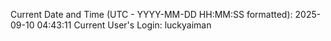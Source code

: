 Current Date and Time (UTC - YYYY-MM-DD HH:MM:SS formatted): 2025-09-10 04:43:11
Current User's Login: luckyaiman
